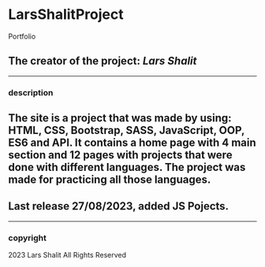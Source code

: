 # LarsShalitProject
 Portfolio

## The creator of the project: ___Lars Shalit___
---
### description 
The site is a project that was made by using: HTML, CSS, Bootstrap, SASS, JavaScript, OOP, ES6 and API. It contains a home page with 4 main section and 12 pages with projects that were done with different languages. The project was made for practicing all those languages.
---
Last release 27/08/2023, added JS Pojects.
--- 
--- 
### copyright
2023 Lars Shalit All Rights Reserved